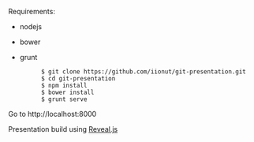 Requirements:
* nodejs
* bower
* grunt

			$ git clone https://github.com/iionut/git-presentation.git
			$ cd git-presentation
			$ npm install
			$ bower install
			$ grunt serve

Go to http://localhost:8000

Presentation build using [Reveal.js](https://github.com/hakimel/reveal.js/)
